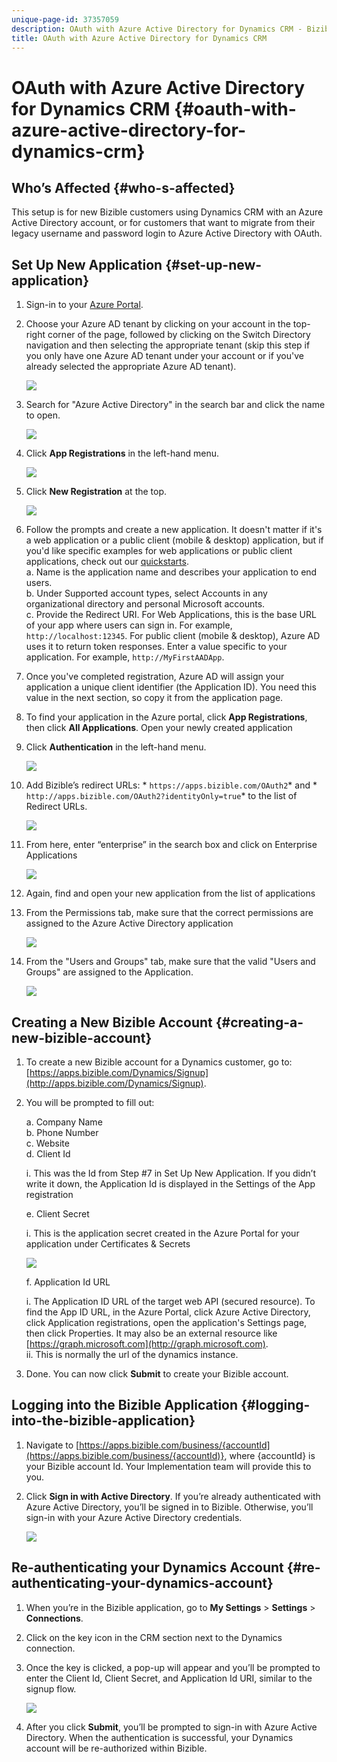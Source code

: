 ```yaml
---
unique-page-id: 37357059
description: OAuth with Azure Active Directory for Dynamics CRM - Bizible - Product Documentation
title: OAuth with Azure Active Directory for Dynamics CRM
---
```


# OAuth with Azure Active Directory for Dynamics CRM {#oauth-with-azure-active-directory-for-dynamics-crm}

## Who’s Affected {#who-s-affected}

This setup is for new Bizible customers using Dynamics CRM with an Azure Active Directory account, or for customers that want to migrate from their legacy username and password login to Azure Active Directory with OAuth.

## Set Up New Application {#set-up-new-application}

1. Sign-in to your [Azure Portal](http://portal.azure.com/#home).
1. Choose your Azure AD tenant by clicking on your account in the top-right corner of the page, followed by clicking on the Switch Directory navigation and then selecting the appropriate tenant (skip this step if you only have one Azure AD tenant under your account or if you've already selected the appropriate Azure AD tenant).

   ![](assets/setup-2.png)

1. Search for "Azure Active Directory" in the search bar and click the name to open.

   ![](assets/setup-3.png)

1. Click **App Registrations** in the left-hand menu.

   ![](assets/setup-4.png)

1. Click **New Registration** at the top.

   ![](assets/setup-5.png)

1. Follow the prompts and create a new application. It doesn't matter if it's a web application or a public client (mobile & desktop) application, but if you'd like specific examples for web applications or public client applications, check out our [quickstarts](http://docs.microsoft.com/en-us/azure/active-directory/develop/v1-overview).  
   a. Name is the application name and describes your application to end users.  
   b. Under Supported account types, select Accounts in any organizational directory and personal Microsoft accounts.  
   c. Provide the Redirect URI. For Web Applications, this is the base URL of your app where users can sign in. For example, `http://localhost:12345`. For public client (mobile & desktop), Azure AD uses it to return token responses. Enter a value specific to your application. For example, `http://MyFirstAADApp`.
1. Once you've completed registration, Azure AD will assign your application a unique client identifier (the Application ID). You need this value in the next section, so copy it from the application page.
1. To find your application in the Azure portal, click **App Registrations**, then click **All Applications**. Open your newly created application
1. Click **Authentication** in the left-hand menu.

   ![](assets/setup-9.png)

1. Add Bizible’s redirect URLs: * `https://apps.bizible.com/OAuth2`* and * `http://apps.bizible.com/OAuth2?identityOnly=true`* to the list of Redirect URLs.

   ![](assets/setup-10.png)

1. From here, enter “enterprise” in the search box and click on Enterprise Applications

   ![](assets/setup-11.png)

1. Again, find and open your new application from the list of applications
1. From the Permissions tab, make sure that the correct permissions are assigned to the Azure Active Directory application

   ![](assets/setup-13.png)

1. From the "Users and Groups" tab, make sure that the valid "Users and Groups" are assigned to the Application.   
  
   ![](assets/setup-14.png)

## Creating a New Bizible Account {#creating-a-new-bizible-account}

1. To create a new Bizible account for a Dynamics customer, go to: [https://apps.bizible.com/Dynamics/Signup](http://apps.bizible.com/Dynamics/Signup).
1. You will be prompted to fill out:

   a. Company Name  
   b. Phone Number  
   c. Website  
   d. Client Id

   i. This was the Id from Step #7 in Set Up New Application. If you didn’t write it down, the Application Id is displayed in the Settings of the App registration

   e. Client Secret

   i. This is the application secret created in the Azure Portal for your application under Certificates & Secrets

   ![](assets/creating-2e.png)  
  
   f. Application Id URL

   i. The Application ID URL of the target web API (secured resource). To find the App ID URL, in the Azure Portal, click Azure Active Directory, click Application registrations, open the application's Settings page, then click Properties. It may also be an external resource like [https://graph.microsoft.com](http://graph.microsoft.com).   
   ii. This is normally the url of the dynamics instance.

1. Done. You can now click **Submit** to create your Bizible account.

## Logging into the Bizible Application {#logging-into-the-bizible-application}

1. Navigate to [https://apps.bizible.com/business/{accountId](https://apps.bizible.com/business/{accountId)}, where {accountId} is your Bizible account Id. Your Implementation team will provide this to you.
1. Click **Sign in with Active Directory**. If you’re already authenticated with Azure Active Directory, you’ll be signed in to Bizible. Otherwise, you’ll sign-in with your Azure Active Directory credentials.

   ![](assets/logging-2.png)

## Re-authenticating your Dynamics Account {#re-authenticating-your-dynamics-account}

1. When you’re in the Bizible application, go to **My Settings** > **Settings** > **Connections**.
1. Click on the key icon in the CRM section next to the Dynamics connection.
1. Once the key is clicked, a pop-up will appear and you’ll be prompted to enter the Client Id, Client Secret, and Application Id URI, similar to the signup flow.

   ![](assets/reauth-3.png)

1. After you click **Submit**, you’ll be prompted to sign-in with Azure Active Directory. When the authentication is successful, your Dynamics account will be re-authorized within Bizible.

